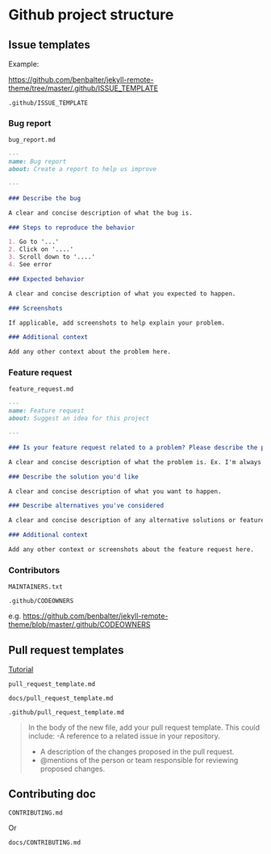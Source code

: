 # Github project structure

## Issue templates

Example: 

https://github.com/benbalter/jekyll-remote-theme/tree/master/.github/ISSUE_TEMPLATE

```
.github/ISSUE_TEMPLATE
```

### Bug report

`bug_report.md`

```markdown
---
name: Bug report
about: Create a report to help us improve

---

### Describe the bug

A clear and concise description of what the bug is.

### Steps to reproduce the behavior

1. Go to '...'
2. Click on '....'
3. Scroll down to '....'
4. See error

### Expected behavior

A clear and concise description of what you expected to happen.

### Screenshots

If applicable, add screenshots to help explain your problem.

### Additional context

Add any other context about the problem here.
```
	
### Feature request

`feature_request.md`

```markdown
---
name: Feature request
about: Suggest an idea for this project

---

### Is your feature request related to a problem? Please describe the problem you're trying to solve.

A clear and concise description of what the problem is. Ex. I'm always frustrated when [...]

### Describe the solution you'd like

A clear and concise description of what you want to happen.

### Describe alternatives you've considered

A clear and concise description of any alternative solutions or features you've considered.

### Additional context

Add any other context or screenshots about the feature request here.
```


### Contributors

```
MAINTAINERS.txt
```

```
.github/CODEOWNERS
```

e.g. https://github.com/benbalter/jekyll-remote-theme/blob/master/.github/CODEOWNERS


## Pull request templates

[Tutorial](https://help.github.com/en/github/building-a-strong-community/creating-a-pull-request-template-for-your-repository)

```
pull_request_template.md

docs/pull_request_template.md

.github/pull_request_template.md
```

> In the body of the new file, add your pull request template. This could include:
> -A reference to a related issue in your repository.
> - A description of the changes proposed in the pull request.
> - @mentions of the person or team responsible for reviewing proposed changes.


## Contributing doc

```
CONTRIBUTING.md
```

Or

```
docs/CONTRIBUTING.md
```

<!--stackedit_data:
eyJoaXN0b3J5IjpbNjA3MzkxNTEyXX0=
-->